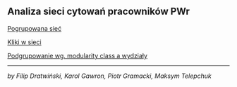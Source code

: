 ## Analiza sieci cytowań pracowników PWr

[Pogrupowana sieć](https://frugile.github.io/onos-pwr-cite/network/)

[Kliki w sieci](https://frugile.github.io/onos-pwr-cite/network-clique/)

[Podgrupowanie wg. modularity class a wydziały](https://frugile.github.io/onos-pwr-cite/network-deps/)

---

*by Filip Dratwiński, Karol Gawron, Piotr Gramacki, Maksym Telepchuk*
